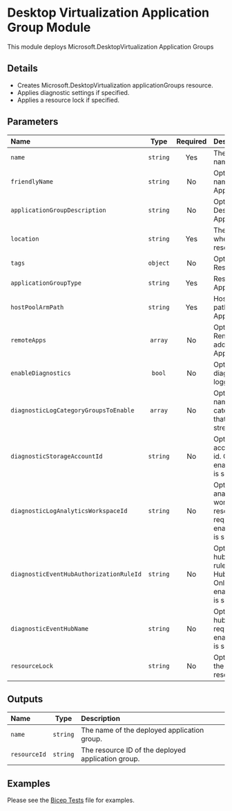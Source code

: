 # Desktop Virtualization Application Group Module

This module deploys Microsoft.DesktopVirtualization Application Groups

## Details

- Creates Microsoft.DesktopVirtualization applicationGroups resource.
- Applies diagnostic settings if specified.
- Applies a resource lock if specified.

## Parameters

| Name                                    | Type     | Required | Description                                                                                                             |
| :-------------------------------------- | :------: | :------: | :---------------------------------------------------------------------------------------------------------------------- |
| `name`                                  | `string` | Yes      | The resource name.                                                                                                      |
| `friendlyName`                          | `string` | No       | Optional. Friendly name of ApplicationGroup.                                                                            |
| `applicationGroupDescription`           | `string` | No       | Optional. Description for ApplicationGroup.                                                                             |
| `location`                              | `string` | Yes      | The geo-location where the resource lives.                                                                              |
| `tags`                                  | `object` | No       | Optional. Resource tags.                                                                                                |
| `applicationGroupType`                  | `string` | Yes      | Resource Type of ApplicationGroup.                                                                                      |
| `hostPoolArmPath`                       | `string` | Yes      | HostPool arm path of ApplicationGroup.                                                                                  |
| `remoteApps`                            | `array`  | No       | Optional. RemoteApps to add to ApplicationGroup.                                                                        |
| `enableDiagnostics`                     | `bool`   | No       | Optional. Enable diagnostic logging.                                                                                    |
| `diagnosticLogCategoryGroupsToEnable`   | `array`  | No       | Optional. The name of log category groups that will be streamed.                                                        |
| `diagnosticStorageAccountId`            | `string` | No       | Optional. Storage account resource id. Only required if enableDiagnostics is set to true.                               |
| `diagnosticLogAnalyticsWorkspaceId`     | `string` | No       | Optional. Log analytics workspace resource id. Only required if enableDiagnostics is set to true.                       |
| `diagnosticEventHubAuthorizationRuleId` | `string` | No       | Optional. Event hub authorization rule for the Event Hubs namespace. Only required if enableDiagnostics is set to true. |
| `diagnosticEventHubName`                | `string` | No       | Optional. Event hub name. Only required if enableDiagnostics is set to true.                                            |
| `resourceLock`                          | `string` | No       | Optional. Specify the type of resource lock.                                                                            |

## Outputs

| Name         | Type     | Description                                        |
| :----------- | :------: | :------------------------------------------------- |
| `name`       | `string` | The name of the deployed application group.        |
| `resourceId` | `string` | The resource ID of the deployed application group. |

## Examples

Please see the [Bicep Tests](test/main.test.bicep) file for examples.